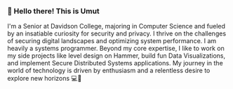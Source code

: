 ### 👋 Hello there! This is Umut

I'm a Senior at Davidson College, majoring in Computer Science and fueled by an insatiable curiosity for security and privacy. I thrive on the challenges of securing digital landscapes and optimizing system performance. I am heavily a systems programmer. Beyond my core expertise, I like to work on my side projects like level design on Hammer, build fun Data Visualizations, and implement Secure Distributed Systems applications. My journey in the world of technology is driven by enthusiasm and a relentless desire to explore new horizons 💻🚀 
